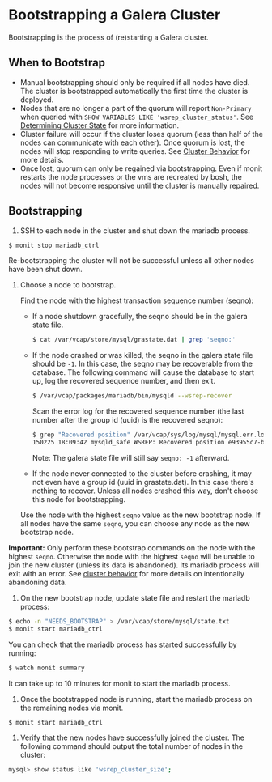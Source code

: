 # Bootstrapping a Galera Cluster

Bootstrapping is the process of (re)starting a Galera cluster.  

## When to Bootstrap

- Manual bootstrapping should only be required if all nodes have died. The cluster is bootstrapped automatically the first time the cluster is deployed. 
- Nodes that are no longer a part of the quorum will report `Non-Primary` when queried with `SHOW VARIABLES LIKE 'wsrep_cluster_status'`. See [Determining Cluster State](cluster-state.md) for more information.
- Cluster failure will occur if the cluster loses quorum (less than half of the nodes can communicate with each other). Once quorum is lost, the nodes will stop responding to write queries.  See [Cluster Behavior](cluster-behavior.md) for more details.
- Once lost, quorum can only be regained via bootstrapping. Even if monit restarts the node processes or the vms are recreated by bosh, the nodes will not become responsive until the cluster is manually repaired.

## Bootstrapping

1. SSH to each node in the cluster and shut down the mariadb process.

  ```sh
  $ monit stop mariadb_ctrl
  ```

  Re-bootstrapping the cluster will not be successful unless all other nodes have been shut down.

1. Choose a node to bootstrap.

    Find the node with the highest transaction sequence number (seqno):
    
    - If a node shutdown gracefully, the seqno should be in the galera state file. 
        
        ```sh
        $ cat /var/vcap/store/mysql/grastate.dat | grep 'seqno:'
        ```
        
    - If the node crashed or was killed, the seqno in the galera state file should be `-1`. In this case, the seqno may be recoverable from the database. The following command will cause the database to start up, log the recovered sequence number, and then exit. 
        
        ```sh
        $ /var/vcap/packages/mariadb/bin/mysqld --wsrep-recover
        ```
        
        Scan the error log for the recovered sequence number (the last number after the group id (uuid) is the recovered seqno):
        
        ```sh
        $ grep "Recovered position" /var/vcap/sys/log/mysql/mysql.err.log | tail -1
        150225 18:09:42 mysqld_safe WSREP: Recovered position e93955c7-b797-11e4-9faa-9a6f0b73eb46:15
        ```
        
        Note: The galera state file will still say `seqno: -1` afterward.
        
    - If the node never connected to the cluster before crashing, it may not even have a group id (uuid in grastate.dat). In this case there's nothing to recover. Unless all nodes crashed this way, don't choose this node for bootstrapping.

    Use the node with the highest `seqno` value as the new bootstrap node. If all nodes have the same `seqno`, you can choose any node as the new bootstrap node.

  **Important:** Only perform these bootstrap commands on the node with the highest `seqno`. Otherwise the node with the highest `seqno` will be unable to join the new cluster (unless its data is abandoned). Its mariadb process will exit with an error. See [cluster behavior](cluster-behavior.md) for more details on intentionally abandoning data.

1. On the new bootstrap node, update state file and restart the mariadb process:

  ```sh
  $ echo -n "NEEDS_BOOTSTRAP" > /var/vcap/store/mysql/state.txt
  $ monit start mariadb_ctrl
  ```

  You can check that the mariadb process has started successfully by running:

  ```sh
  $ watch monit summary
  ```

  It can take up to 10 minutes for monit to start the mariadb process.

1. Once the bootstrapped node is running, start the mariadb process on the remaining nodes via monit.

  ```sh
  $ monit start mariadb_ctrl
  ```

1. Verify that the new nodes have successfully joined the cluster. The following command should output the total number of nodes in the cluster:

  ```sh
  mysql> show status like 'wsrep_cluster_size';
  ```
